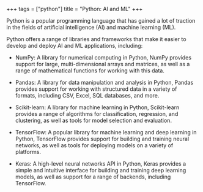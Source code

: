 +++
tags = ["python"]
title = "Python: AI and ML"
+++

Python is a popular programming language that has gained a lot of traction 
in the fields of artificial intelligence (AI) and machine learning (ML). 

Python offers a range of libraries and frameworks that make it easier to develop and deploy AI and ML applications, including:

- NumPy: A library for numerical computing in Python, NumPy provides support for large, multi-dimensional arrays and matrices, as well as a range of mathematical functions for working with this data.

- Pandas: A library for data manipulation and analysis in Python, Pandas provides support for working with structured data in a variety of formats, including CSV, Excel, SQL databases, and more.

- Scikit-learn: A library for machine learning in Python, Scikit-learn provides a range of algorithms for classification, regression, and clustering, as well as tools for model selection and evaluation.

- TensorFlow: A popular library for machine learning and deep learning in Python, TensorFlow provides support for building and training neural networks, as well as tools for deploying models on a variety of platforms.

- Keras: A high-level neural networks API in Python, Keras provides a simple and intuitive interface for building and training deep learning models, as well as support for a range of backends, including TensorFlow.


